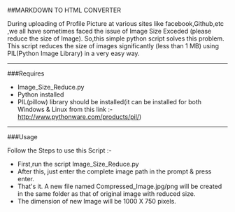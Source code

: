##MARKDOWN TO HTML CONVERTER

During uploading of Profile Picture at various sites like facebook,Github,etc ,we all have sometimes faced the issue of Image Size Exceded (please reduce the size of Image). So,this simple python script solves this problem. This script reduces the size of images significantly (less than 1 MB)  using PIL(Python Image Library) in a very easy way.

------

###Requires

* Image_Size_Reduce.py
* Python installed
* PIL(pillow) library should be installed(it can be installed for both Windows & Linux from this link :- http://www.pythonware.com/products/pil/)

------

###Usage

Follow the Steps to use this Script :-

* First,run the script Image_Size_Reduce.py
* After this, just enter the complete image path in the prompt & press enter.
* That's it. A new file named Compressed_Image.jpg/png will be created in the same folder as that of original image with reduced size.
* The dimension of new Image will be 1000 X 750 pixels.
